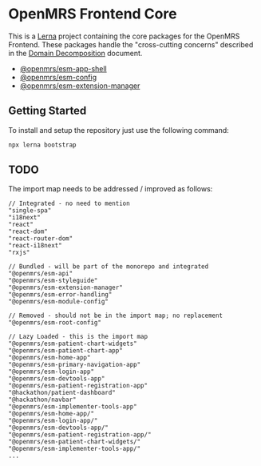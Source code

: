 # OpenMRS Frontend Core

This is a [Lerna](https://lerna.js.org/) project containing the core packages for the OpenMRS Frontend. These packages handle the "cross-cutting concerns" described in the [Domain Decomposition](https://wiki.openmrs.org/display/projects/MFE+Domain+Decomposition) document.

- [@openmrs/esm-app-shell](packages/esm-app-shell)
- [@openmrs/esm-config](packages/esm-config)
- [@openmrs/esm-extension-manager](packages/esm-extension-manager)

## Getting Started

To install and setup the repository just use the following command:

```sh
npx lerna bootstrap
```

## TODO

The import map needs to be addressed / improved as follows:

```plain
// Integrated - no need to mention
"single-spa"
"i18next"
"react"
"react-dom"
"react-router-dom"
"react-i18next"
"rxjs"

// Bundled - will be part of the monorepo and integrated
"@openmrs/esm-api"
"@openmrs/esm-styleguide"
"@openmrs/esm-extension-manager"
"@openmrs/esm-error-handling"
"@openmrs/esm-module-config"

// Removed - should not be in the import map; no replacement
"@openmrs/esm-root-config"

// Lazy Loaded - this is the import map
"@openmrs/esm-patient-chart-widgets"
"@openmrs/esm-patient-chart-app"
"@openmrs/esm-home-app"
"@openmrs/esm-primary-navigation-app"
"@openmrs/esm-login-app"
"@openmrs/esm-devtools-app"
"@openmrs/esm-patient-registration-app"
"@hackathon/patient-dashboard"
"@hackathon/navbar"
"@openmrs/esm-implementer-tools-app"
"@openmrs/esm-home-app/"
"@openmrs/esm-login-app/"
"@openmrs/esm-devtools-app/"
"@openmrs/esm-patient-registration-app/"
"@openmrs/esm-patient-chart-widgets/"
"@openmrs/esm-implementer-tools-app/"
...
```
